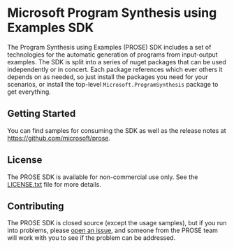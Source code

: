 # Microsoft Program Synthesis using Examples SDK

The Program Synthesis using Examples (PROSE) SDK includes a set of technologies for the automatic generation of programs
from input-output examples.  The SDK is split into a series of nuget packages that can be used independently or in
concert.  Each package references which ever others it depends on as needed, so just install the packages you need for
your scenarios, or install the top-level `Microsoft.ProgramSynthesis` package to get everything.

## Getting Started

You can find samples for consuming the SDK as well as the release notes at https://github.com/microsoft/prose.

## License

The PROSE SDK is available for non-commercial use only.  See the [LICENSE.txt](LICENSE.txt) file for more details.

## Contributing

The PROSE SDK is closed source (except the usage samples), but if you run into problems, please [open an
issue](https://github.com/microsoft/prose/issues), and someone from the PROSE team will work with you to see if the
problem can be addressed.
